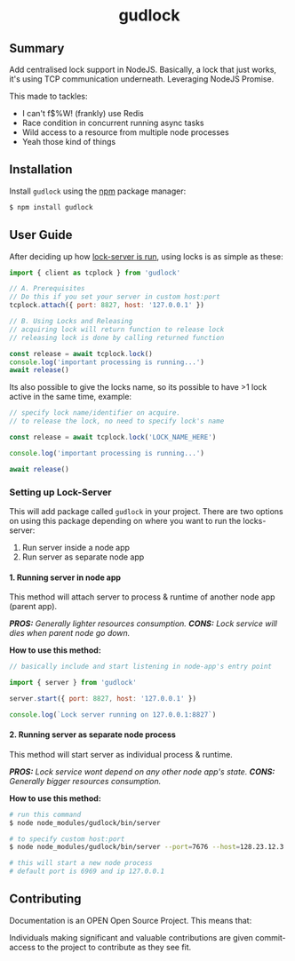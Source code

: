 <div class="info">
  <h1 class="name" align="center">gudlock</h1>
</div>


## Summary
Add centralised lock support in NodeJS. Basically, a lock that just works, it's using TCP communication underneath. Leveraging NodeJS Promise.

This made to tackles:
- I can't f$%W! (frankly) use Redis
- Race condition in concurrent running async tasks
- Wild access to a resource from multiple node processes
- Yeah those kind of things

## Installation

Install `gudlock` using the [npm](https://www.npmjs.com/) package manager:

```sh
$ npm install gudlock
```

## User Guide

After deciding up how [lock-server is run](https://github.com/shrotavre/gudlock#setting-up-lock-server), using locks is as simple as these:

```js
import { client as tcplock } from 'gudlock'

// A. Prerequisites
// Do this if you set your server in custom host:port
tcplock.attach({ port: 8827, host: '127.0.0.1' })

// B. Using Locks and Releasing
// acquiring lock will return function to release lock
// releasing lock is done by calling returned function

const release = await tcplock.lock()
console.log('important processing is running...')
await release()
```

Its also possible to give the locks name, so its possible to have >1 lock active in the same time, example:
```js
// specify lock name/identifier on acquire. 
// to release the lock, no need to specify lock's name

const release = await tcplock.lock('LOCK_NAME_HERE')

console.log('important processing is running...')

await release()
```

### Setting up Lock-Server

This will add package called `gudlock` in your project. There are two options on using this package depending on where you want to run the locks-server:
1. Run server inside a node app
2. Run server as separate node app

#### 1. Running server in node app

This method will attach server to process & runtime of another node app (parent app).

***PROS:** Generally lighter resources consumption. **CONS:** Lock service will dies when parent node go down.*

**How to use this method:**

```js
// basically include and start listening in node-app's entry point

import { server } from 'gudlock'

server.start({ port: 8827, host: '127.0.0.1' })

console.log(`Lock server running on 127.0.0.1:8827`)
```

#### 2. Running server as separate node process

This method will start server as individual process & runtime.

***PROS:** Lock service wont depend on any other node app's state. **CONS:** Generally bigger resources consumption.* 

**How to use this method:**

```bash
# run this command 
$ node node_modules/gudlock/bin/server

# to specify custom host:port 
$ node node_modules/gudlock/bin/server --port=7676 --host=128.23.12.3

# this will start a new node process
# default port is 6969 and ip 127.0.0.1
```

## Contributing

Documentation is an OPEN Open Source Project. This means that:

Individuals making significant and valuable contributions are given
commit-access to the project to contribute as they see fit.
